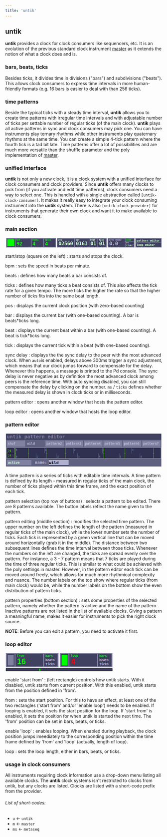 ```yaml
---
title: 'untik'
---
```


## untik

**untik** provides a clock for clock consumers like sequencers, etc. It is an
evolution of the previous standard clock instrument [master](../master/) as
it extends the notion of what a clock does and is.

### bars, beats, ticks
Besides ticks, it divides time in divisions ("bars") and subdivisions ("beats").
This allows clock consumers to express time intervals in more human-friendly
formats (e.g. 16 bars is easier to deal with than 256 ticks).

### time patterns
Beside the typical ticks with a steady time interval, **untik** allows you
to create time patterns with irregular time intervals and with adjustable
number of ticks per settable number of regular ticks (of the main clock).
**untik** plays all active patterns in sync and clock consumers may pick one.
You can have instruments play ternary rhythms while other instruments play
quaternary rhythms at the same time. You can create a simple 4-tick pattern
where the fourth tick is a tad bit late. Time patterns offer a lot of
possibilities and are much more versatile than the shuffle parameter and
the poly implementation of [master](../master/).

### unified interface
**untik** is not only a new clock, it is a clock system with a unified
interface for clock consumers and clock providers. Since **untik** offers
many clocks to pick from (if you activate and edit time patterns), clock
consumers need a way to select one. This is handled with a single abstraction
called `[untik-clock-consumer]`. It makes it really easy to integrate your
clock consuming instrument into the **untik** system. There is also
`[untik-clock-provider]` for instruments that generate their own clock
and want it to make available to clock consumers.


### main section
![untik](untik.png)

start/stop (square on the left)
: starts and stops the clock.

bpm
: sets the speed in beats per minute.

beats
: defines how many beats a bar consists of.

ticks
: defines how many ticks a beat consists of. This also affects the tick rate
for a given tempo. The more ticks the higher the rate so that the higher number
of ticks fits into the same beat length.

pos
: displays the current clock position (with zero-based counting)

bar
: displays the current bar (with one-based counting). A bar is beats\*ticks long.

beat
: displays the current beat within a bar (with one-based counting).
A beat is tick\*ticks long.

tick
: displays the current tick within a beat (with one-based counting).

sync delay
: displays the the sync delay to the peer with the most advanced clock. When
`auto`is enabled, delays above 300ms trigger a sync adjustment, which means that
our clock jumps forward to compensate for the delay. Whenever this happens, a
message is printed to the Pd console. The sync delay is never negative as
by definition the most advanced clock among peers is the reference time. With
auto syncing disabled, you can still compensate the delay by clicking on the
number. `ms` / `ticks` defines whether the measured delay is shown in clock ticks
or in milliseconds.

pattern editor
: opens another window that hosts the pattern editor.

loop editor
: opens another window that hosts the loop editor.


### pattern editor
![untik-pattern-editor](untik-pattern-editor.png)

A time pattern is a series of ticks with editable time intervals. A time pattern is
defined by its length - measured in regular ticks of the main clock, the
number of ticks played within this time frame, and the exact position of each tick.

pattern selection (top row of buttons)
: selects a pattern to be edited. There are 8 patterns available. The button labels
reflect the name given to the pattern.

pattern editing (middle section)
: modifies the selected time pattern. The upper number on the left defines the
length of the pattern (measured in regular ticks of the main clock), while the lower
number sets the number of ticks. Each tick is represented by a green vertical line
that can be moved around horizontally (grab it in the middle). The distance between
two subsequent lines defines the time interval between those ticks.  Whenever the
numbers on the left are changed, the ticks are spread evenly over the pattern. For
instance, a 3 - 7 pattern means that 7 ticks are played during the time of three
regular ticks. This is similar to what could be achieved with the poly settings
in master. However, in the pattern editor each tick can be moved around freely,
which allows for much more rhythmical complexity and nuance. The number labels
on the top show where regular ticks (from main clock) would be, while the number
labels on the bottom show the even distribution of pattern ticks.

pattern properties (bottom section)
: sets some properties of the selected pattern, namely whether the pattern is active and
the name of the pattern. Inactive patterns are not listed in the list of available
clocks. Giving a pattern a meaningful name, makes it easier for instruments to pick
the right clock source.

**NOTE**: Before you can edit a pattern, you need to activate it first.

### loop editor
![untik-loop-editor](untik-loop-editor.png)

enable 'start from'
: (left rectangle) controls how untik starts. With it disabled, untik starts from
current position. With this enabled, untik starts from the position defined in
'from'.

from
: sets the start position. For this to have an effect, at least one of the two
rectangles ('start from' and/or 'enable loop') needs to be enabled. If looping
is enabled, it sets the start position for the loop. If 'start from' is enabled,
it sets the position for when untik is started the next time. The 'from' position
can be set in bars, beats, or ticks.

enable 'loop'
: enables looping. When enabled during playback, the clock position jumps
imeediately to the corresponding position within the time frame defined by 'from'
and 'loop' (actually, length of loop).

loop
: sets the loop length, either in bars, beats, or ticks.

### usage in clock consumers
All instruments requiring clock information use a drop-down menu listing all
available clocks. The **untik** clock systems isn't restricted to clocks from untik, but
any clocks are listed. Clocks are listed with a short-code prefix from the provider.

###### List of short-codes:
- `u` <- `untik`
- `m` <-  `master`
- `ms` <- `metaseq`


